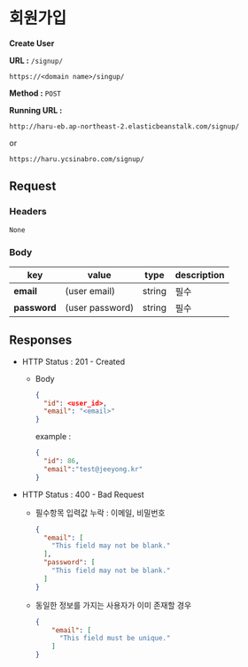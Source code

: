 # 회원가입

**Create User**

**URL :** `/signup/`

`https://<domain name>/singup/`

**Method :** `POST`

**Running URL :**

`http://haru-eb.ap-northeast-2.elasticbeanstalk.com/signup/`

or

`https://haru.ycsinabro.com/signup/`

## Request

### Headers

`None`

### Body

key          | value           | type   | description
------------ | --------------- | ------ | -----------
**email**    | (user email)    | string | 필수
**password** | (user password) | string | 필수

## Responses

- HTTP Status : 201 - Created

  - Body

    ```json
    {
      "id": <user_id>,
      "email": "<email>"
    }
    ```

    example :

    ```json
    {
      "id": 86,
      "email":"test@jeeyong.kr"
    }
    ```

- HTTP Status : 400 - Bad Request

  - 필수항목 입력값 누락 : 이메일, 비밀번호

    ```json
    {
      "email": [
        "This field may not be blank."
      ],
      "password": [
        "This field may not be blank."
      ]
    }
    ```

  - 동일한 정보를 가지는 사용자가 이미 존재할 경우

    ```json
    {
        "email": [
          "This field must be unique."
        ]
    }
    ```
